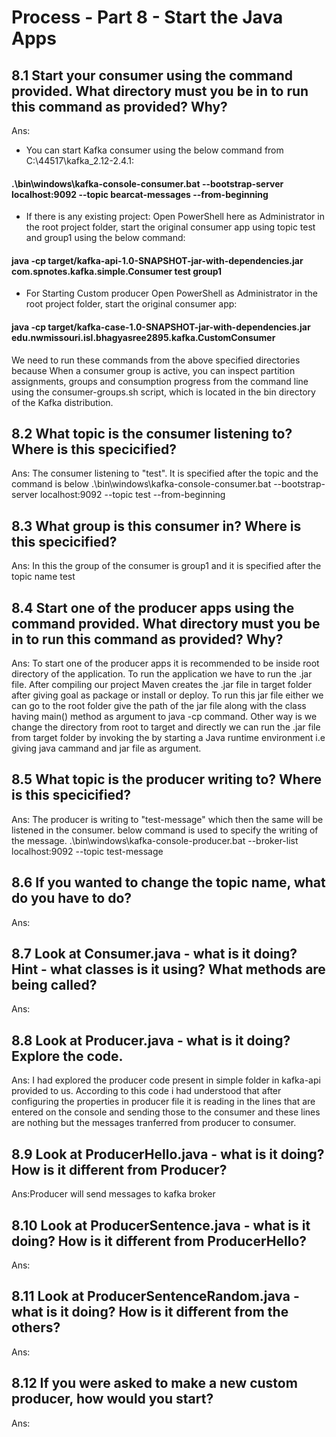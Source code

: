 # Process - Part 8 - Start the Java Apps

## 8.1 Start your consumer using the command provided. What directory must you be in to run this command as provided? Why?

Ans: 
- You can start Kafka consumer using the below command from C:\44517\kafka_2.12-2.4.1:
#### .\bin\windows\kafka-console-consumer.bat --bootstrap-server localhost:9092 --topic bearcat-messages --from-beginning
- If there is any existing project: Open PowerShell here as Administrator in the root project folder, start the original consumer app using topic test and group1 using the below command:
#### java -cp target/kafka-api-1.0-SNAPSHOT-jar-with-dependencies.jar com.spnotes.kafka.simple.Consumer test group1
- For Starting Custom producer Open PowerShell as Administrator in the root project folder, start the original consumer app: 
#### java -cp target/kafka-case-1.0-SNAPSHOT-jar-with-dependencies.jar edu.nwmissouri.isl.bhagyasree2895.kafka.CustomConsumer
We need to run these commands from the above specified directories because When a consumer group is active, you can inspect partition assignments, groups and consumption progress from the command line using the consumer-groups.sh script, which is located in the bin directory of the Kafka distribution.

## 8.2 What topic is the consumer listening to? Where is this specicified?

Ans:
The consumer listening to "test".
It is specified after the topic and the command is below
.\bin\windows\kafka-console-consumer.bat --bootstrap-server localhost:9092 --topic test --from-beginning


## 8.3 What group is this consumer in? Where is this specicified?

Ans: In this the group of the consumer is group1 and it is specified after the topic name test


## 8.4 Start one of the producer apps using the command provided. What directory must you be in to run this command as provided? Why?

Ans: To start one of the producer apps it is recommended to be inside root directory of the application. To run the application we have to run the .jar file. After compiling our project Maven creates the .jar file in target folder after giving goal as package or install or deploy. To run this jar file either we can go to the root folder give the path of the jar file along with the class having main() method as argument to java -cp command. Other way is we change the directory from root to target and directly we can run the .jar file from target folder by invoking the by starting a Java runtime environment i.e giving java cammand and jar file as argument. 


## 8.5 What topic is the producer writing to? Where is this specicified?

Ans: The producer is writing to "test-message" which then the same will be listened in the consumer.
below command is used to specify the writing of the message.
.\bin\windows\kafka-console-producer.bat --broker-list localhost:9092 --topic test-message


## 8.6 If you wanted to change the topic name, what do you have to do? 

Ans: 


## 8.7 Look at Consumer.java - what is it doing? Hint - what classes is it using? What methods are being called?

Ans:


## 8.8 Look at Producer.java - what is it doing? Explore the code.

Ans: I had explored the producer code present in simple folder in kafka-api provided to us. According to this code i had understood that after configuring the properties in producer file it is reading in the lines that are entered on the console and sending those to the consumer and these lines are nothing but the messages tranferred from producer to consumer.


## 8.9 Look at ProducerHello.java - what is it doing? How is it different from Producer?

Ans:Producer will send messages to kafka broker


## 8.10 Look at ProducerSentence.java - what is it doing? How is it different from ProducerHello?

Ans:


## 8.11 Look at ProducerSentenceRandom.java - what is it doing? How is it different from the others?

Ans:


## 8.12 If you were asked to make a new custom producer, how would you start? 

Ans:


